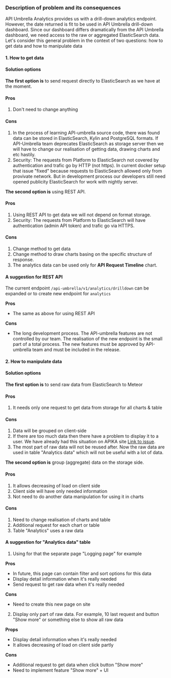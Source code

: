 ### Description of problem and its consequences 
API Umbrella Analytics provides us with a drill-down analytics endpoint. However, the date returned is fit to be used in API Umbrella drill-down dashboard. Since our dashboard differs dramatically from the API Umbrella dashboard, we need access to the raw or aggregated ElasticSearch data.
Let's consider this general problem in the context of two questions: how to get data and how to manipulate data
 
#### 1. How to get data

#### Solution options

**The first option is** to send request directly to ElasticSearch as we have at the moment.

#### Pros
1. Don't need to change anything 

#### Cons
1. In the process of learning API-umbrella source code, there was found data can be stored in ElasticSearch, Kylin and PostgreSQL formats.
If API-Umbrella team deprecates ElasticSearch as storage server then we will have to change our realisation of getting data, drawing charts and etc hastily. 
2. Security: The requests from Platform to ElasticSearch not covered by authentication and trafic go by HTTP (not https). In current docker setup that issue "fixed" because requests to ElasticSearch allowed only from provivate network. But in development process our developers still need opened publicity ElasticSearch for work with nightly server.

**The second option is** using REST API.

#### Pros
1. Using REST API to get data we will not depend on format storage. 
1. Security: The requests from Platform to ElasticSearch will have authentication (admin API token) and trafic go via HTTPS.

#### Cons
1. Change method to get data
1. Change method to draw charts basing on the specific structure of response.
1. The analytics data can be used only for **API Request Timeline** chart.

#### A suggestion for REST API
The current endpoint `/api-umbrella/v1/analytics/drilldown` can be expanded or to create new endpoint for `analytics`

**Pros**
   - The same as above for using REST API
   
**Cons**
   - The long development process. The API-umbrella features are not controlled by our team. The realisation of the new endpoint is the small part of a total process. The new features must be approved by API-umbrella team and must be included in the release.  


#### 2. How to manipulate data
#### Solution options

**The first option is** to send raw data from ElasticSearch to Meteor
#### Pros 
1. It needs only one request to get data from storage for all charts & table

#### Cons 
1. Data will be grouped on client-side
2. If there are too much data then there have a problem to display it to a user. We have already had this situation on APIKA site [Link to issue](https://github.com/apinf/platform/issues/2040). 
3. The most part of raw data will not be reused after. Now the raw data are used in table "Analytics data" which will not be useful with a lot of data. 

**The second option is** group (aggregate) data on the storage side. 

#### Pros
1. It allows decreasing of load on client side
2. Client side will have only needed information
3. Not need to do another data manipulation for using it in charts

#### Cons
1. Need to change realisation of charts and table
2. Additional request for each chart or table
3. Table "Analytics" uses a raw data
 
#### A suggestion for "Analytics data" table

1. Using for that the separate page "Logging page" for example

**Pros**
   - In future, this page can contain filter and sort options for this data 
   - Display detail information when it's really needed
   - Send request to get raw data when it's really needed

**Cons**
   - Need to create this new page on site
    

2. Display only part of raw data. For example, 10 last request and button "Show more" or something else to show all raw data

**Props**
   - Display detail information when it's really needed
   - It allows decreasing of load on client side partly

**Cons**
   - Additional request to get data when click button "Show more"
   - Need to implement feature "Show more" + UI
